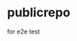 # publicrepo
for e2e test
















































































































































































































































































































































































































































































































































































































































































































































































































































































































































































































































































































































































































































































































































































































































































































































































